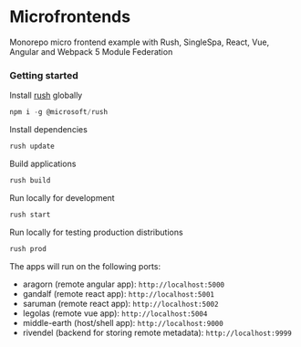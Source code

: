 # Microfrontends
Monorepo micro frontend example with Rush, SingleSpa, React, Vue, Angular and Webpack 5 Module Federation

### Getting started

Install [rush](https://rushjs.io/) globally
```javascript
npm i -g @microsoft/rush
```

Install dependencies
```javascript
rush update
```

Build applications
```javascript
rush build
```

Run locally for development
```javascript
rush start
```

Run locally for testing production distributions
```javascript
rush prod
```

The apps will run on the following ports:
- aragorn (remote angular app): `http://localhost:5000`
- gandalf (remote react app): `http://localhost:5001`
- saruman (remote react app): `http://localhost:5002`
- legolas (remote vue app): `http://localhost:5004`
- middle-earth (host/shell app): `http://localhost:9000`
- rivendel (backend for storing remote metadata): `http://localhost:9999`
